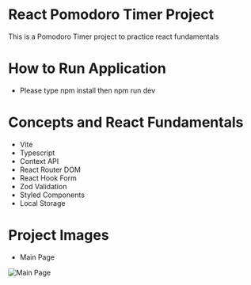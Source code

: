 # React Pomodoro Timer Project

This is a Pomodoro Timer project to practice react fundamentals

# How to Run Application

- Please type npm install then npm run dev

# Concepts and React Fundamentals

- Vite
- Typescript
- Context API
- React Router DOM
- React Hook Form
- Zod Validation
- Styled Components
- Local Storage

# Project Images

- Main Page

![Main Page](assets/pomodoro-main.png)
